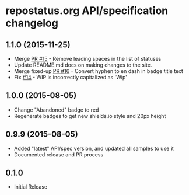 repostatus.org API/specification changelog
===========================================

1.1.0 (2015-11-25)
------------------

- Merge [PR #15](https://github.com/jantman/repostatus.org/pull/15) - Remove leading spaces in the list of statuses
- Update README.md docs on making changes to the site.
- Merge fixed-up [PR #16](https://github.com/jantman/repostatus.org/pull/16) - Convert hyphen to en dash in badge title text
- Fix [#14](https://github.com/jantman/repostatus.org/issues/14) - WIP is incorrectly capitalized as 'Wip'

1.0.0 (2015-08-05)
------------------

- Change "Abandoned" badge to red
- Regenerate badges to get new shields.io style and 20px height

0.9.9 (2015-08-05)
------------------

- Added "latest" API/spec version, and updated all samples to use it
- Documented release and PR process

0.1.0
------

- Initial Release
